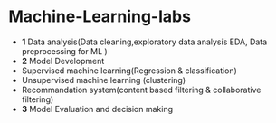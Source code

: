 # Machine-Learning-labs
* **1** Data analysis(Data cleaning,exploratory data analysis EDA, Data preprocessing for ML )
* **2** Model Development
* Supervised machine learning(Regression & classification)
* Unsupervised machine learning (clustering)
* Recommandation system(content based filtering & collaborative filtering)
* **3** Model Evaluation and decision making
